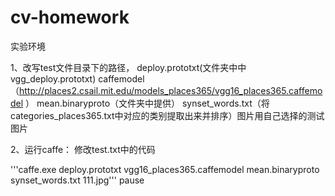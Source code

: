 # cv-homework

实验环境

1、改写test文件目录下的路径，
deploy.prototxt(文件夹中中vgg_deploy.prototxt) caffemodel（http://places2.csail.mit.edu/models_places365/vgg16_places365.caffemodel ） 
mean.binaryproto（文件夹中提供） 
synset_words.txt（将categories_places365.txt中对应的类别提取出来并排序）图片用自己选择的测试图片

2、运行caffe：
修改test.txt中的代码

'''caffe.exe deploy.prototxt vgg16_places365.caffemodel mean.binaryproto synset_words.txt 111.jpg'''
pause 
